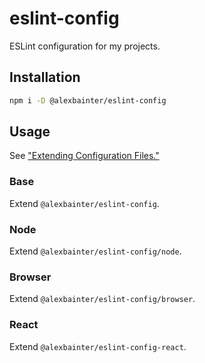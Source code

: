 # eslint-config

ESLint configuration for my projects.

## Installation

```bash
npm i -D @alexbainter/eslint-config
```

## Usage

See ["Extending Configuration Files."](https://eslint.org/docs/user-guide/configuring#extending-configuration-files)

### Base

Extend `@alexbainter/eslint-config`.

### Node

Extend `@alexbainter/eslint-config/node`.

### Browser

Extend `@alexbainter/eslint-config/browser`.

### React

Extend `@alexbainter/eslint-config-react`.
